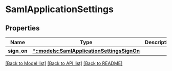 # SamlApplicationSettings

## Properties
Name | Type | Description | Notes
------------ | ------------- | ------------- | -------------
**sign_on** | [***::models::SamlApplicationSettingsSignOn**](SamlApplicationSettingsSignOn.md) |  | [optional] 

[[Back to Model list]](../README.md#documentation-for-models) [[Back to API list]](../README.md#documentation-for-api-endpoints) [[Back to README]](../README.md)


